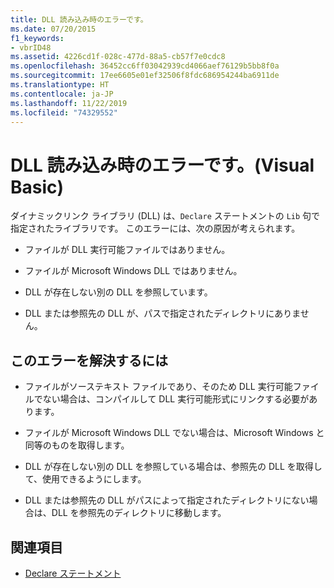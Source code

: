 ```yaml
---
title: DLL 読み込み時のエラーです。
ms.date: 07/20/2015
f1_keywords:
- vbrID48
ms.assetid: 4226cd1f-028c-477d-88a5-cb57f7e0cdc8
ms.openlocfilehash: 36452cc6ff03042939cd4066aef76129b5bb8f0a
ms.sourcegitcommit: 17ee6605e01ef32506f8fdc686954244ba6911de
ms.translationtype: HT
ms.contentlocale: ja-JP
ms.lasthandoff: 11/22/2019
ms.locfileid: "74329552"
---
```

# <a name="error-in-loading-dll-visual-basic"></a>DLL 読み込み時のエラーです。(Visual Basic)
ダイナミックリンク ライブラリ (DLL) は、`Declare` ステートメントの `Lib` 句で指定されたライブラリです。 このエラーには、次の原因が考えられます。  
  
- ファイルが DLL 実行可能ファイルではありません。  
  
- ファイルが Microsoft Windows DLL ではありません。  
  
- DLL が存在しない別の DLL を参照しています。  
  
- DLL または参照先の DLL が、パスで指定されたディレクトリにありません。  
  
## <a name="to-correct-this-error"></a>このエラーを解決するには  
  
- ファイルがソーステキスト ファイルであり、そのため DLL 実行可能ファイルでない場合は、コンパイルして DLL 実行可能形式にリンクする必要があります。  
  
- ファイルが Microsoft Windows DLL でない場合は、Microsoft Windows と同等のものを取得します。  
  
- DLL が存在しない別の DLL を参照している場合は、参照先の DLL を取得して、使用できるようにします。  
  
- DLL または参照先の DLL がパスによって指定されたディレクトリにない場合は、DLL を参照先のディレクトリに移動します。  
  
## <a name="see-also"></a>関連項目

- [Declare ステートメント](../../../visual-basic/language-reference/statements/declare-statement.md)
